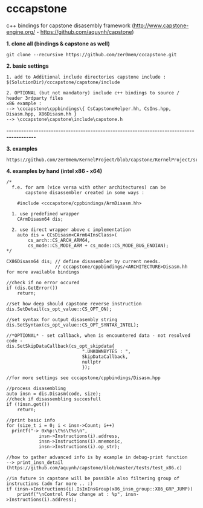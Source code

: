 cccapstone
==========

c++ bindings for capstone disasembly framework (http://www.capstone-engine.org/ - https://github.com/aquynh/capstone)


**1. clone all (bindings & capstone as well)**

    git clone --recursive https://github.com/zer0mem/cccapstone.git

**2. basic settings**

    1. add to Additional include directories capstone include : $(SolutionDir)/cccapstone/capstone/include
   
    2. OPTIONAL (but not mandatory) include c++ bindings to source / header 3rdparty files
    x86 example :
    --> \cccapstone\cppbindings\{ CsCapstoneHelper.hh, CsIns.hpp, Disasm.hpp, X86Disasm.hh }
    --> \cccapstone\capstone\include\capstone.h
    

**----------------------------------------------------------------------------------------**

**3. examples**
    
    https://github.com/zer0mem/KernelProject/blob/capstone/KernelProject/src/CapstoneCppBindingsTest.hpp
    
**4. examples by hand (intel x86 - x64)**
                
    /*
      f.e. for arm (vice versa with other architectures) can be 
           capstone disassembler created in some ways : 
        
        #include <cccapstone/cppbindings/ArmDisasm.hh>
           
      1. use predefined wrapper
        CArmDisasm64 dis;
                            
      2. use direct wrapper above c implementation
        auto dis = CCsDisasm<CArm64InsClass>(
            cs_arch::CS_ARCH_ARM64,
            cs_mode::CS_MODE_ARM + cs_mode::CS_MODE_BUG_ENDIAN);
    */
    
    CX86Disasm64 dis; // define disasembler by current needs. 
                      // cccapstone/cppbindings/<ARCHITECTURE>Disasm.hh for more available bindings
      
    //check if no error occured
    if (dis.GetError())
    	return;
    	
    //set how deep should capstone reverse instruction
    dis.SetDetail(cs_opt_value::CS_OPT_ON);

    //set syntax for output disasembly string
    dis.SetSyntax(cs_opt_value::CS_OPT_SYNTAX_INTEL);
    
    //*OPTIONAL* - set callback, when is encountered data - not resolved code -
    dis.SetSkipDataCallback(cs_opt_skipdata{ 
                                ".UNKOWNBYTES : ", 
                                SkipDataCallback, 
                                nullptr 
                                });
    
    //for more settings see cccapstone/cppbindings/Disasm.hpp
    
    //process disasembling
    auto insn = dis.Disasm(code, size);
    //check if disassembling succesfull
    if (!insn.get())
    	return;
    
    //print basic info
    for (size_t i = 0; i < insn->Count; i++)
      printf("-> 0x%p:\t%s\t%s\n", 
                insn->Instructions(i).address, 
                insn->Instructions(i).mnemonic, 
                insn->Instructions(i).op_str);
    
    //how to gather advanced info is by example in debug-print function 
    --> print_insn_detail (https://github.com/aquynh/capstone/blob/master/tests/test_x86.c)
    
    //in future in capstone will be possible also filtering group of instructions (adn far more .. :)
    if (insn->Instructions(i).IsInInsGroup(x86_insn_group::X86_GRP_JUMP))
        printf("\nControl Flow change at : %p", insn->Instructions(i).address);
    
    
    
